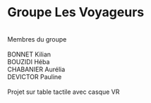 # Groupe Les Voyageurs
<br>
Membres du groupe<br><br>
BONNET Kilian <br>
BOUZIDI Héba<br>
CHABANIER Aurélia<br>
DEVICTOR Pauline<br>
<br>
Projet sur table tactile avec casque VR
